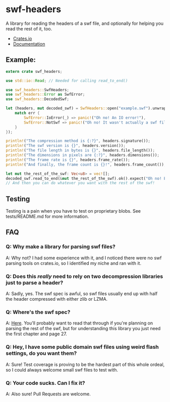 # swf-headers

A library for reading the headers of a swf file, and optionally for helping you read the rest of it, too.

* [Crates.io](https://crates.io/crates/swf-headers)
* [Documentation](https://iirelu.github.io/swf-headers/swf_headers/)

## Example:

```rust
extern crate swf_headers;

use std::io::Read; // Needed for calling read_to_end()

use swf_headers::SwfHeaders;
use swf_headers::Error as SwfError;
use swf_headers::DecodedSwf;

let (headers, mut decoded_swf) = SwfHeaders::open("example.swf").unwrap_or_else(|err| {
    match err {
        SwfError::IoError(_) => panic!("Oh no! An IO error!"),
        SwfError::NotSwf => panic!("Oh no! It wasn't actually a swf file!")
    }
});

println!("The compression method is {:?}", headers.signature());
println!("The swf version is {}", headers.version());
println!("The file length in bytes is {}", headers.file_length());
println!("The dimensions in pixels are {:?}", headers.dimensions());
println!("The frame rate is {}", headers.frame_rate());
println!("And finally, the frame count is {}!", headers.frame_count());

let mut the_rest_of_the_swf: Vec<u8> = vec![];
decoded_swf.read_to_end(&mut the_rest_of_the_swf).ok().expect("Oh no! Error reading!");
// And then you can do whatever you want with the rest of the swf!
```

## Testing

Testing is a pain when you have to test on proprietary blobs. See tests/README.md for more information.

## FAQ

### Q: Why make a library for parsing swf files?

A: Why not? I had some experience with it, and I noticed there were no swf parsing tools on crates.io, so I identified my niche and ran with it.

### Q: Does this *really* need to rely on two decompression libraries just to parse a header?

A: Sadly, yes. The swf spec is awful, so swf files usually end up with half the header compressed with either zlib or LZMA.

### Q: Where's the swf spec?

A: [Here](https://www.adobe.com/content/dam/Adobe/en/devnet/swf/pdf/swf-file-format-spec.pdf). You'll probably want to read that through if you're planning on parsing the rest of the swf, but for understanding this library you just need the first chapter and page 27.

### Q: Hey, I have some public domain swf files using weird flash settings, do you want them?

A: Sure! Test coverage is proving to be the hardest part of this whole ordeal, so I could always welcome small swf files to test with.

### Q: Your code sucks. Can I fix it?

A: Also sure! Pull Requests are welcome.

